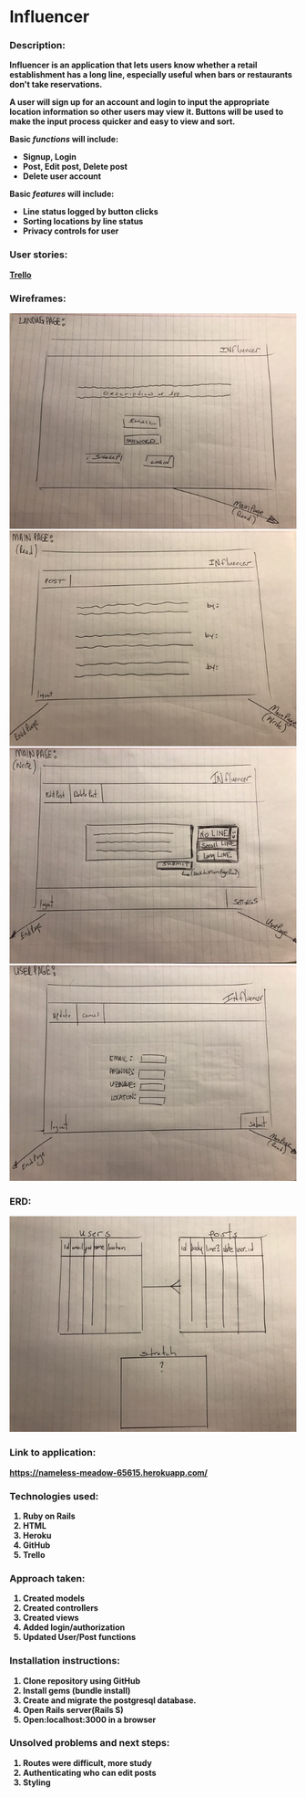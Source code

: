 # Influencer

### Description:<b>

Influencer is an application that lets users know whether a retail establishment has a long line, especially useful when bars or restaurants don't take reservations.

A user will sign up for an account and login to input the appropriate location information so other users may view it.  Buttons will be used to make the input process quicker and easy to view and sort.

**Basic *functions* will include:**
- Signup, Login
- Post, Edit post, Delete post
- Delete user account

**Basic *features* will include:**
- Line status logged by button clicks
- Sorting locations by line status
- Privacy controls for user

### User stories:<b>
[Trello](https://trello.com/b/5vEUV6Ga/influencer)

### Wireframes:
![alt text](app/assets/1.jpg)
![alt text](app/assets/2.jpg)
![alt text](app/assets/3.jpg)
![alt text](app/assets/4.jpg)

### ERD:
![alt text](app/assets/ERD.jpg)

### Link to application:
https://nameless-meadow-65615.herokuapp.com/

### Technologies used:
1. Ruby on Rails
2. HTML
3. Heroku
4. GitHub
5. Trello

### Approach taken:
1. Created models
2. Created controllers
3. Created views
4. Added login/authorization
5. Updated User/Post functions

### Installation instructions:
1. Clone repository using GitHub
2. Install gems (bundle install)
3. Create and migrate the postgresql database.
4. Open Rails server(Rails S)
5. Open:localhost:3000 in a browser

### Unsolved problems and next steps:
1. Routes were difficult, more study
2. Authenticating who can edit posts
3. Styling
